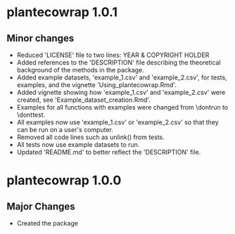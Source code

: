 # plantecowrap 1.0.1

## Minor changes

- Reduced 'LICENSE' file to two lines: YEAR & COPYRIGHT HOLDER
- Added references to the 'DESCRIPTION' file describing the theoretical
background of the methods in the package.
- Added example datasets, 'example_1.csv' and 'example_2.csv', for tests,
examples, and the vignette 'Using_plantecowrap.Rmd'.
- Added vignette showing how 'example_1.csv' and 'example_2.csv' were created,
see 'Example_dataset_creation.Rmd'.
- Examples for all functions with examples were changed from \dontrun to
\donttest.
- All examples now use 'example_1.csv' or 'example_2.csv' so that they can be
run on a user's computer.
- Removed all code lines such as unlink() from tests.
- All tests now use example datasets to run.
- Updated 'README.md' to better reflect the 'DESCRIPTION' file.

# plantecowrap 1.0.0

## Major Changes

- Created the package